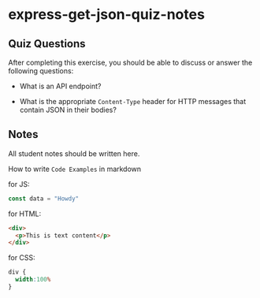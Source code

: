 # express-get-json-quiz-notes

## Quiz Questions

After completing this exercise, you should be able to discuss or answer the following questions:

- What is an API endpoint?

- What is the appropriate `Content-Type` header for HTTP messages that contain JSON in their bodies?


## Notes

All student notes should be written here.


How to write `Code Examples` in markdown

for JS:
```javascript
const data = "Howdy"
```

for HTML:
```html
<div>
  <p>This is text content</p>
</div>
```

for CSS:
```css
div {
  width:100%
}
```
